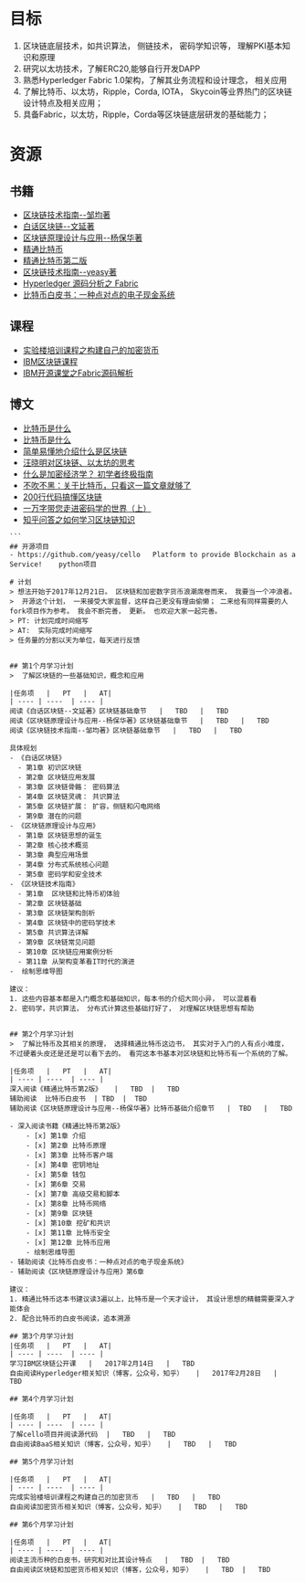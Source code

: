# 目标
1. 区块链底层技术，如共识算法， 侧链技术， 密码学知识等， 理解PKI基本知识和原理
2. 研究以太坊技术，了解ERC20,能够自行开发DAPP
3.  熟悉Hyperledger Fabric 1.0架构，了解其业务流程和设计理念， 相关应用
4. 了解比特币、以太坊，Ripple，Corda, IOTA， Skycoin等业界热门的区块链设计特点及相关应用；
5. 具备Fabric，以太坊，Ripple，Corda等区块链底层研发的基础能力；


# 资源
## 书籍
- [区块链技术指南--邹均著](#kindle)
- [白话区块链--文延著](#kindle)
- [区块链原理设计与应用--杨保华著](#kindle)
- [精通比特币](http://book.8btc.com/master_bitcoin)
- [精通比特币第二版](http://book.8btc.com/masterbitcoin2cn)
- [区块链技术指南--yeasy著](https://www.gitbook.com/book/yeasy/blockchain_guide/details) 
- [Hyperledger 源码分析之 Fabric](https://www.gitbook.com/book/yeasy/hyperledger_code_fabric/details)
- [比特币白皮书：一种点对点的电子现金系统](http://www.8btc.com/wiki/bitcoin-a-peer-to-peer-electronic-cash-system)
## 课程
- [实验楼培训课程之构建自己的加密货币](https://www.shiyanlou.com/courses/952)
- [IBM区块链课程](https://www.ibm.com/developerworks/community/wikis/home?lang=zh#!/wiki/W30b0c771924e_49d2_b3b7_88a2a2bc2e43/page/HyperLedger%20Fabric%E7%B3%BB%E5%88%97%E5%BE%AE%E8%AE%B2%E5%A0%82)
- [IBM开源课堂之Fabric源码解析](https://www.ibm.com/developerworks/community/wikis/home?lang=zh#!/wiki/W30b0c771924e_49d2_b3b7_88a2a2bc2e43/page/IBM%E5%BC%80%E6%BA%90%E6%8A%80%E6%9C%AF%E5%BE%AE%E8%AE%B2%E5%A0%82)
## 博文
- [比特币是什么](https://www.zhihu.com/question/22076666/answer/69638270)
- [比特币是什么](https://www.zhihu.com/question/22076666/answer/232628039)
- [简单易懂地介绍什么是区块链](https://zhuanlan.zhihu.com/p/22228902)
- [汪晓明对区块链、以太坊的思考](http://wangxiaoming.com/)
- [什么是加密经济学？ 初学者终极指南](https://mp.weixin.qq.com/s?__biz=MzIwODA3NDI5MA==&mid=2652525361&idx=1&sn=e67635d03f120cc147f7ec7094fe1df9)
- [不吹不黑：关于比特币，只看这一篇文章就够了](https://mp.weixin.qq.com/s?__biz=MzU0NTI0OTUxOA==&mid=2247484687&idx=1&sn=f49bab82482b4b0d4b189598df15d93d)
- [200行代码搞懂区块链](https://mp.weixin.qq.com/s?__biz=MjM5ODIzNDQ3Mw==&mid=2649967604&idx=1&sn=012645cc57f0d772fa262522c7c1be25)
- [一万字带您走进密码学的世界（上）](https://mp.weixin.qq.com/s?__biz=MzIxNjc4NzkyMA==&mid=2247484874&idx=2&sn=13eb05a1154e447ac322c0c976a3800c)
- [知乎问答之如何学习区块链知识](https://www.zhihu.com/question/51047975/answer/259779402)
``````
```
## 开源项目
- https://github.com/yeasy/cello   Platform to provide Blockchain as a Service!    python项目

# 计划
> 想法开始于2017年12月21日。 区块链和加密数字货币浪潮席卷而来， 我要当一个冲浪者。 
>  开源这个计划， 一来接受大家监督，这样自己更没有理由偷懒； 二来给有同样需要的人fork项目作为参考。 我会不断完善， 更新。 也欢迎大家一起完善。 
> PT: 计划完成时间缩写
> AT:  实际完成时间缩写
> 任务量的分割以天为单位，每天进行反馈


## 第1个月学习计划
>  了解区块链的一些基础知识，概念和应用

|任务项   |   PT   |   AT|
| ---- | ----  | ---- | 
阅读《白话区块链--文延著》区块链基础章节   |   TBD   |   TBD
阅读《区块链原理设计与应用--杨保华著》区块链基础章节   |   TBD   |   TBD
阅读《区块链技术指南--邹均著》区块链基础章节   |   TBD   |   TBD

具体规划
- 《白话区块链》
  - 第1章 初识区块链
  - 第2章 区块链应用发展
  - 第3章 区块链骨骼： 密码算法
  - 第4章 区块链灵魂： 共识算法
  - 第5章 区块链扩展： 扩容，侧链和闪电网络
  - 第9章 潜在的问题
- 《区块链原理设计与应用》
  - 第1章 区块链思想的诞生
  - 第2章 核心技术概览
  - 第3章 典型应用场景
  - 第4章 分布式系统核心问题
  - 第5章 密码学和安全技术
- 《区块链技术指南》
  - 第1章  区块链和比特币初体验
  - 第2章 区块链基础
  - 第3章 区块链架构剖析
  - 第4章 区块链中的密码学技术
  - 第5章 共识算法详解
  - 第9章 区块链常见问题
  - 第10章 区块链应用案例分析
  - 第11章 从架构变革看IT时代的演进
-  绘制思维导图

建议：
1. 这些内容基本都是入门概念和基础知识，每本书的介绍大同小异， 可以混着看
2. 密码学，共识算法， 分布式计算这些基础打好了， 对理解区块链思想有帮助


## 第2个月学习计划
>  了解比特币及其相关的原理， 选择精通比特币这边书， 其实对于入门的人有点小难度， 不过硬着头皮还是还是可以看下去的。 看完这本书基本对区块链和比特币有一个系统的了解。 

|任务项   |   PT   |   AT|
| ---- | ----  | ---- |
深入阅读《精通比特币第2版》   |   TBD  |   TBD
辅助阅读  比特币白皮书  | TBD  |  TBD
辅助阅读《区块链原理设计与应用--杨保华著》比特币基础介绍章节   |  TBD   |   TBD

- 深入阅读书籍《精通比特币第2版》
    - [x] 第1章 介绍
    - [x] 第2章 比特币原理
    - [x] 第3章 比特币客户端
    - [x] 第4章 密钥地址
    - [x] 第5章 钱包
    - [x] 第6章 交易
    - [x] 第7章 高级交易和脚本
    - [x] 第8章 比特币网络
    - [x] 第9章 区块链
    - [x] 第10章 挖矿和共识
    - [x] 第11章 比特币安全
    - [x] 第12章 比特币应用
    - 绘制思维导图
- 辅助阅读《比特币白皮书：一种点对点的电子现金系统》
- 辅助阅读《区块链原理设计与应用》第6章

建议： 
1. 精通比特币这本书建议读3遍以上，比特币是一个天才设计， 其设计思想的精髓需要深入才能体会
2. 配合比特币的白皮书阅读，追本溯源

## 第3个月学习计划
|任务项   |   PT   |   AT|
| ---- | ----  | ---- | 
学习IBM区块链公开课   |   2017年2月14日   |   TBD
自由阅读Hyperledger相关知识（博客，公众号，知乎）   |   2017年2月28日   |   TBD

## 第4个月学习计划

|任务项   |   PT   |   AT|
| ---- | ----  | ---- |
了解cello项目并阅读源代码  |   TBD   |   TBD
自由阅读BaaS相关知识（博客，公众号，知乎）   |   TBD   |   TBD

## 第5个月学习计划

|任务项   |   PT   |   AT|
| ---- | ----  | ---- |
完成实验楼培训课程之构建自己的加密货币   |   TBD   |   TBD
自由阅读加密货币相关知识（博客，公众号，知乎）   |   TBD   |   TBD

## 第6个月学习计划

|任务项   |   PT   |   AT|
| ---- | ----  | ---- |
阅读主流币种的白皮书，研究和对比其设计特点   |   TBD  |   TBD
自由阅读区块链和加密货币相关知识（博客，公众号，知乎）   |   TBD  |   TBD


